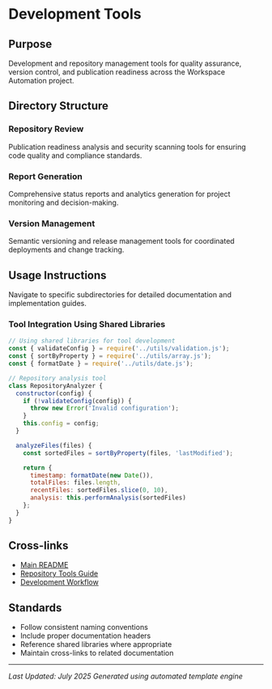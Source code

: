 # Development Tools

## Purpose

Development and repository management tools for quality assurance, version control, and publication readiness across the Workspace Automation project.

## Directory Structure

### Repository Review
Publication readiness analysis and security scanning tools for ensuring code quality and compliance standards.

### Report Generation
Comprehensive status reports and analytics generation for project monitoring and decision-making.

### Version Management
Semantic versioning and release management tools for coordinated deployments and change tracking.

## Usage Instructions

Navigate to specific subdirectories for detailed documentation and implementation guides.

### Tool Integration Using Shared Libraries

```javascript
// Using shared libraries for tool development
const { validateConfig } = require('../utils/validation.js');
const { sortByProperty } = require('../utils/array.js');
const { formatDate } = require('../utils/date.js');

// Repository analysis tool
class RepositoryAnalyzer {
  constructor(config) {
    if (!validateConfig(config)) {
      throw new Error('Invalid configuration');
    }
    this.config = config;
  }

  analyzeFiles(files) {
    const sortedFiles = sortByProperty(files, 'lastModified');

    return {
      timestamp: formatDate(new Date()),
      totalFiles: files.length,
      recentFiles: sortedFiles.slice(0, 10),
      analysis: this.performAnalysis(sortedFiles)
    };
  }
}
```

## Cross-links

- [Main README](/README.md)
- [Repository Tools Guide](/docs/tools/README.md)
- [Development Workflow](/docs/diagrams/DEVELOPMENT_WORKFLOW.md)

## Standards

- Follow consistent naming conventions
- Include proper documentation headers
- Reference shared libraries where appropriate
- Maintain cross-links to related documentation

---

*Last Updated: July 2025*
*Generated using automated template engine*
